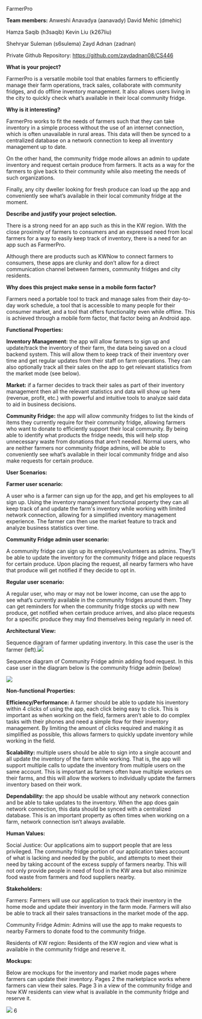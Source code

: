 ﻿FarmerPro

**Team members:**          Anweshi Anavadya (aanavady) David Mehic (dmehic)

Hamza Saqib (h3saqib) Kevin Liu (k267liu)

Shehryar Suleman (s6sulema) Zayd Adnan (zadnan)

Private Github Repository: <https://github.com/zaydadnan08/CS446>

**What is your project?**

FarmerPro is a versatile mobile tool that enables farmers to efficiently manage their farm operations, track sales, collaborate with community fridges, and do offline inventory management. It also allows users living in the city to quickly check what’s available in their local community fridge.

**Why is it interesting?**

FarmerPro works to fit the needs of farmers such that they can take inventory in a simple process without the use of an internet connection, which is often unavailable in rural areas. This data will then be synced to a centralized database on a network connection to keep all inventory management up to date.

On the other hand, the community fridge mode allows an admin to update inventory and request certain produce from farmers. It acts as a way for the farmers to give back to their community while also meeting the needs of such organizations.

Finally, any city dweller looking for fresh produce can load up the app and conveniently see what’s available in their local community fridge at the moment.

**Describe and justify your project selection.**

There is a strong need for an app such as this in the KW region. With the close proximity of farmers to consumers and an expressed need from local farmers for a way to easily keep track of inventory, there is a need for an app such as FarmerPro.

Although there are products such as KWNow to connect farmers to consumers, these apps are clunky and don’t allow for a direct communication channel between farmers, community fridges and city residents.

**Why does this project make sense in a mobile form factor?**

Farmers need a portable tool to track and manage sales from their day-to-day work schedule, a tool that is accessible to many people for their consumer market, and a tool that offers functionality even while offline. This is achieved through a mobile form factor, that factor being an Android app.

**Functional Properties:**

**Inventory Management:** the app will allow farmers to sign up and update/track the inventory of their farm, the data being saved on a cloud backend system. This will allow them to keep track of their inventory over time and get regular updates from their staff on farm operations. They can also optionally track all their sales on the app to get relevant statistics from the market mode (see below).

**Market:** if a farmer decides to track their sales as part of their inventory management then all the relevant statistics and data will show up here (revenue, profit, etc.) with powerful and intuitive tools to analyze said data to aid in business decisions.

**Community Fridge:** the app will allow community fridges to list the kinds of items they currently require for their community fridge, allowing farmers who want to donate to efficiently support their local community. By being able to identify what products the fridge needs, this will help stop unnecessary waste from donations that aren’t needed. Normal users, who are neither farmers nor community fridge admins, will be able to conveniently see what’s available in their local community fridge and also make requests for certain produce.

**User Scenarios:**

**Farmer user scenario:**

A user who is a farmer can sign up for the app, and get his employees to all sign up. Using the inventory management functional property they can all keep track of and update the farm's inventory while working with limited network connection, allowing for a simplified inventory management experience. The farmer can then use the market feature to track and analyze business statistics over time.

**Community Fridge admin user scenario:**

A community fridge can sign up its employees/volunteers as admins. They’ll be able to update the inventory for the community fridge and place requests for certain produce. Upon placing the request, all nearby farmers who have that produce will get notified if they decide to opt in.

**Regular user scenario:**

A regular user, who may or may not be lower income, can use the app to see what’s currently available in the community fridges around them. They can get reminders for when the community fridge stocks up with new produce, get notified when certain produce arrives, and also place requests for a specific produce they may find themselves being regularly in need of.

**Architectural View:**

Sequence diagram of farmer updating inventory. In this case the user is the farmer (left).![](Aspose.Words.ead29ff7-b8f7-40b4-85b7-383b6146d440.001.jpeg)

Sequence diagram of Community Fridge admin adding food request. In this case user in the diagram below is the community fridge admin (below)

![](Aspose.Words.ead29ff7-b8f7-40b4-85b7-383b6146d440.002.jpeg)

**Non-functional Properties:**

**Efficiency/Performance:** A farmer should be able to update his inventory within 4 clicks of using the app, each click being easy to click. This is important as when working on the field, farmers aren’t able to do complex tasks with their phones and need a simple flow for their inventory management. By limiting the amount of clicks required and making it as simplified as possible, this allows farmers to quickly update inventory while working in the field.

**Scalability:** multiple users should be able to sign into a single account and all update the inventory of the farm while working. That is, the app will support multiple calls to update the inventory from multiple users on the same account. This is important as farmers often have multiple workers on their farms, and this will allow the workers to individually update the farmers inventory based on their work.

**Dependability:** the app should be usable without any network connection and be able to take updates to the inventory. When the app does gain network connection, this data should be synced with a centralized database. This is an important property as often times when working on a farm, network connection isn’t always available.

**Human Values:**

Social Justice: Our applications aim to support people that are less privileged. The community fridge portion of our application takes account of what is lacking and needed by the public, and attempts to meet their need by taking account of the excess supply of farmers nearby. This will not only provide people in need of food in the KW area but also minimize food waste from farmers and food suppliers nearby.

**Stakeholders:**

Farmers: Farmers will use our application to track their inventory in the home mode and update their inventory in the farm mode. Farmers will also be able to track all their sales transactions in the market mode of the app.

Community Fridge Admin: Admins will use the app to make requests to nearby Farmers to donate food to the community fridge.

Residents of KW region: Residents of the KW region and view what is available in the community fridge and reserve it.

**Mockups:**

Below are mockups for the inventory and market mode pages where farmers can update their inventory. Pages 2 the marketplace works where farmers can view their sales. Page 3 in a view of the community fridge and how KW residents can view what is available in the community fridge and reserve it.

![](Aspose.Words.ead29ff7-b8f7-40b4-85b7-383b6146d440.003.jpeg)
6
